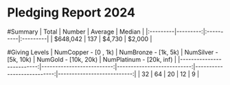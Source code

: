 # Pledging Report 2024
#Summary
| Total    |   Number | Average   | Median   |
|:---------|---------:|:----------|:---------|
| $648,042 |      137 | $4,730    | $2,000   |

#Giving Levels
|   NumCopper -   [0 ,  1k) |   NumBronze -   [1k,  5k) |   NumSilver -   [5k,  10k) |   NumGold   -   [10k, 20k) |   NumPlatinum - [20k, inf) |
|--------------------------:|--------------------------:|---------------------------:|---------------------------:|---------------------------:|
|                        32 |                        64 |                         20 |                         12 |                          9 |
